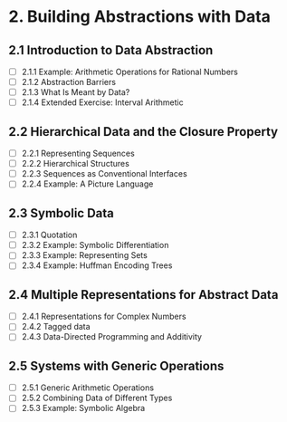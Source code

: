 # 2. Building Abstractions with Data

## 2.1 Introduction to Data Abstraction

- [ ] 2.1.1 Example: Arithmetic Operations for Rational Numbers
- [ ] 2.1.2 Abstraction Barriers
- [ ] 2.1.3 What Is Meant by Data?
- [ ] 2.1.4 Extended Exercise: Interval Arithmetic

## 2.2 Hierarchical Data and the Closure Property

- [ ] 2.2.1 Representing Sequences
- [ ] 2.2.2 Hierarchical Structures
- [ ] 2.2.3 Sequences as Conventional Interfaces
- [ ] 2.2.4 Example: A Picture Language

## 2.3 Symbolic Data

- [ ] 2.3.1 Quotation
- [ ] 2.3.2 Example: Symbolic Differentiation
- [ ] 2.3.3 Example: Representing Sets
- [ ] 2.3.4 Example: Huffman Encoding Trees

## 2.4 Multiple Representations for Abstract Data

- [ ] 2.4.1 Representations for Complex Numbers
- [ ] 2.4.2 Tagged data
- [ ] 2.4.3 Data-Directed Programming and Additivity

## 2.5 Systems with Generic Operations

- [ ] 2.5.1 Generic Arithmetic Operations
- [ ] 2.5.2 Combining Data of Different Types
- [ ] 2.5.3 Example: Symbolic Algebra
